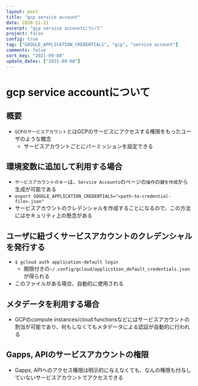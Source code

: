 ```yaml
---
layout: post
title: "gcp service account"
date: 2020-11-21
excerpt: "gcp service accountについて"
project: false
config: true
tag: ["GOOGLE_APPLICATION_CREDENTIALS", "gcp", "service account"]
comments: false
sort_key: "2021-09-08"
update_dates: ["2021-09-08"]
---
```


# gcp service accountについて

## 概要
 - `GCPのサービスアカウント`とはGCPのサービスにアクセスする権限をもったユーザのような概念  
   - サービスアカウントごとにパーミッションを設定できる

## 環境変数に追加して利用する場合
 - `サービスアカウントのキー`は、`Service Accounts`のページの`操作`の`鍵を作成`から生成が可能である  
 - `export GOOGLE_APPLICATION_CREDENTIALS="<path-to-credential-file>.json"`  
 - サービスアカウントのクレデンシャルを作成することになるので、この方法にはセキュリティ上の懸念がある

## ユーザに紐づくサービスアカウントのクレデンシャルを発行する
 - `$ gcloud auth application-default login`
   - 期限付きの`~/.config/gcloud/applicstion_default_credentials.json`が得られる
 - このファイルがある場合、自動的に使用される

## メタデータを利用する場合
 - GCPのcompute instances/cloud functionsなどにはサービスアカウントの割当が可能であり、何もしなくてもメタデータによる認証が自動的に行われる

## Gapps, APIのサービスアカウントの権限
 - Gapps, APIへのアクセス権限は明示的に与えなくても、なんの権限も付与していないサービスアカウントでアクセスできる  


